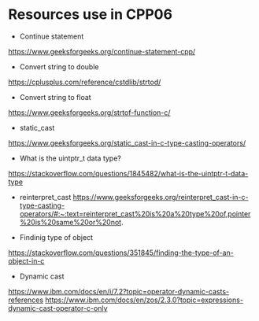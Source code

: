 # Resources use in CPP06

- Continue statement

https://www.geeksforgeeks.org/continue-statement-cpp/

- Convert string to double

https://cplusplus.com/reference/cstdlib/strtod/

- Convert string to float

https://www.geeksforgeeks.org/strtof-function-c/

- static_cast

https://www.geeksforgeeks.org/static_cast-in-c-type-casting-operators/

- What is the uintptr_t data type?

https://stackoverflow.com/questions/1845482/what-is-the-uintptr-t-data-type

- reinterpret_cast
https://www.geeksforgeeks.org/reinterpret_cast-in-c-type-casting-operators/#:~:text=reinterpret_cast%20is%20a%20type%20of,pointer%20is%20same%20or%20not.

- Findinig type of object

https://stackoverflow.com/questions/351845/finding-the-type-of-an-object-in-c

- Dynamic cast

https://www.ibm.com/docs/en/i/7.2?topic=operator-dynamic-casts-references
https://www.ibm.com/docs/en/zos/2.3.0?topic=expressions-dynamic-cast-operator-c-only

